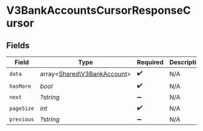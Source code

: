 # V3BankAccountsCursorResponseCursor


## Fields

| Field                                                               | Type                                                                | Required                                                            | Description                                                         | Example                                                             |
| ------------------------------------------------------------------- | ------------------------------------------------------------------- | ------------------------------------------------------------------- | ------------------------------------------------------------------- | ------------------------------------------------------------------- |
| `data`                                                              | array<[Shared\V3BankAccount](../../Models/Shared/V3BankAccount.md)> | :heavy_check_mark:                                                  | N/A                                                                 |                                                                     |
| `hasMore`                                                           | *bool*                                                              | :heavy_check_mark:                                                  | N/A                                                                 | false                                                               |
| `next`                                                              | *?string*                                                           | :heavy_minus_sign:                                                  | N/A                                                                 |                                                                     |
| `pageSize`                                                          | *int*                                                               | :heavy_check_mark:                                                  | N/A                                                                 | 15                                                                  |
| `previous`                                                          | *?string*                                                           | :heavy_minus_sign:                                                  | N/A                                                                 | YXVsdCBhbmQgYSBtYXhpbXVtIG1heF9yZXN1bHRzLol=                        |